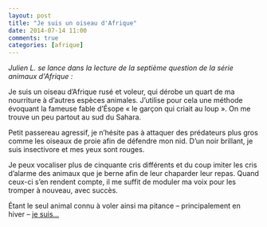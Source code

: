 ```yaml
---
layout: post
title: "Je suis un oiseau d'Afrique"
date: 2014-07-14 11:00
comments: true
categories: [afrique]
---
```

_Julien L. se lance dans la lecture de la septième question de la série animaux d'Afrique&nbsp;:_

Je suis un oiseau d’Afrique rusé et voleur, qui dérobe un quart de ma nourriture à d’autres espèces animales.
J’utilise pour cela une méthode évoquant la fameuse fable d’Ésope « le garçon qui criait au loup ».
On me trouve un peu partout au sud du Sahara.

Petit passereau agressif, je n’hésite pas à attaquer des prédateurs plus gros comme les oiseaux de proie afin de défendre mon nid.
D’un noir brillant, je suis insectivore et mes yeux sont rouges.

Je peux vocaliser plus de cinquante cris différents et du coup imiter les cris d’alarme des animaux que je berne afin de leur chaparder leur repas.
Quand ceux-ci s’en rendent compte, il me suffit de moduler ma voix pour les tromper à nouveau, avec succès.

Étant le seul animal connu à voler ainsi ma pitance –&nbsp;principalement en hiver&nbsp;– [je suis…](https://www.youtube.com/watch?v=Yd5OlsdD794)